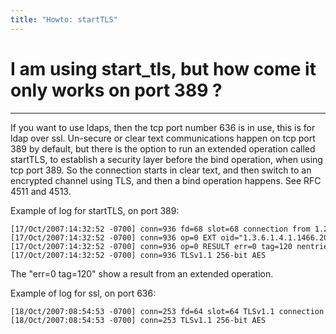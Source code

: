 ```yaml
---
title: "Howto: startTLS"
---
```


# I am using start\_tls, but how come it only works on port 389 ?
-----------------------------------------------------------------

If you want to use ldaps, then the tcp port number 636 is in use, this is for ldap over ssl.
Un-secure or clear text communications happen on tcp port 389 by default, but there is the option to run an extended operation called startTLS, to establish a security layer before the bind operation, when using tcp port 389.
So the connection starts in clear text, and then switch to an encrypted channel using TLS, and then a bind operation happens. See RFC 4511 and 4513.

Example of log for startTLS, on port 389:

    [17/Oct/2007:14:32:52 -0700] conn=936 fd=68 slot=68 connection from 1.2.3.4 to 5.6.7.8    
    [17/Oct/2007:14:32:52 -0700] conn=936 op=0 EXT oid="1.3.6.1.4.1.1466.20037" name="startTLS"    
    [17/Oct/2007:14:32:52 -0700] conn=936 op=0 RESULT err=0 tag=120 nentries=0 etime=0    
    [17/Oct/2007:14:32:52 -0700] conn=936 TLSv1.1 256-bit AES    

The "err=0 tag=120" show a result from an extended operation.

Example of log for ssl, on port 636:

    [18/Oct/2007:08:54:53 -0700] conn=253 fd=64 slot=64 TLSv1.1 connection from 1.2.3.4 to 5.6.7.8    
    [18/Oct/2007:08:54:53 -0700] conn=253 TLSv1.1 256-bit AES    
